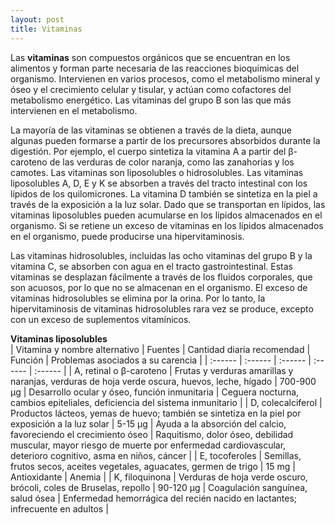 ```yaml
---
layout: post
title: Vitaminas
---
```


Las **vitaminas** son compuestos orgánicos que se encuentran en los alimentos y forman parte necesaria de las reacciones bioquímicas del organismo. Intervienen en varios procesos, como el metabolismo mineral y óseo y el crecimiento celular y tisular, y actúan como cofactores del metabolismo energético. Las vitaminas del grupo B son las que más intervienen en el metabolismo.

La mayoría de las vitaminas se obtienen a través de la dieta, aunque algunas pueden formarse a partir de los precursores absorbidos durante la digestión. Por ejemplo, el cuerpo sintetiza la vitamina A a partir del β-caroteno de las verduras de color naranja, como las zanahorias y los camotes. Las vitaminas son liposolubles o hidrosolubles. Las vitaminas liposolubles A, D, E y K se absorben a través del tracto intestinal con los lípidos de los quilomicrones. La vitamina D también se sintetiza en la piel a través de la exposición a la luz solar. Dado que se transportan en lípidos, las vitaminas liposolubles pueden acumularse en los lípidos almacenados en el organismo. Si se retiene un exceso de vitaminas en los lípidos almacenados en el organismo, puede producirse una hipervitaminosis.

Las vitaminas hidrosolubles, incluidas las ocho vitaminas del grupo B y la vitamina C, se absorben con agua en el tracto gastrointestinal. Estas vitaminas se desplazan fácilmente a través de los fluidos corporales, que son acuosos, por lo que no se almacenan en el organismo. El exceso de vitaminas hidrosolubles se elimina por la orina. Por lo tanto, la hipervitaminosis de vitaminas hidrosolubles rara vez se produce, excepto con un exceso de suplementos vitamínicos.

**Vitaminas liposolubles**  
| Vitamina y nombre alternativo | Fuentes | Cantidad diaria recomendad | Función | Problemas asociados a su carencia |
| :------ | :------ | :------ | :------ | :------ |
| A, retinal o β-caroteno | Frutas y verduras amarillas y naranjas, verduras de hoja verde oscura, huevos, leche, hígado | 700-900 µg | Desarrollo ocular y óseo, función inmunitaria | Ceguera nocturna, cambios epiteliales, deficiencia del sistema inmunitario |
| D, colecalciferol | Productos lácteos, yemas de huevo; también se sintetiza en la piel por exposición a la luz solar | 5-15 µg | Ayuda a la absorción del calcio, favoreciendo el crecimiento óseo | Raquitismo, dolor óseo, debilidad muscular, mayor riesgo de muerte por enfermedad cardiovascular, deterioro cognitivo, asma en niños, cáncer |
| E, tocoferoles | Semillas, frutos secos, aceites vegetales, aguacates, germen de trigo | 15 mg | Antioxidante | Anemia |
| K, filoquinona | Verduras de hoja verde oscuro, brócoli, coles de Bruselas, repollo | 90-120 µg | Coagulación sanguínea, salud ósea | Enfermedad hemorrágica del recién nacido en lactantes; infrecuente en adultos |
